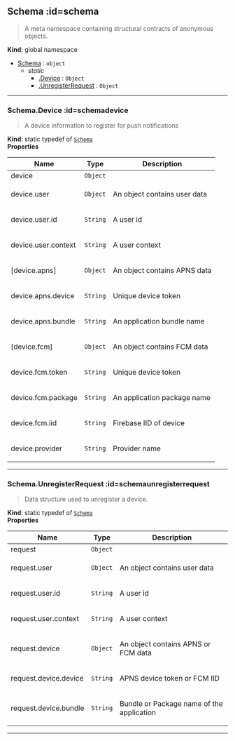 ## Schema :id=schema
> A meta namespace containing structural contracts of anonymous objects.

**Kind**: global namespace  

* [Schema](#Schema) : <code>object</code>
    * _static_
        * [.Device](#SchemaDevice) : <code>Object</code>
        * [.UnregisterRequest](#SchemaUnregisterRequest) : <code>Object</code>


* * *

### Schema.Device :id=schemadevice
> A device information to register for push notifications

**Kind**: static typedef of [<code>Schema</code>](#Schema)  
**Properties**

| Name | Type | Description |
| --- | --- | --- |
| device | <code>Object</code> |  |
| device.user | <code>Object</code> | <p>An object contains user data</p> |
| device.user.id | <code>String</code> | <p>A user id</p> |
| device.user.context | <code>String</code> | <p>A user context</p> |
| [device.apns] | <code>Object</code> | <p>An object contains APNS data</p> |
| device.apns.device | <code>String</code> | <p>Unique device token</p> |
| device.apns.bundle | <code>String</code> | <p>An application bundle name</p> |
| [device.fcm] | <code>Object</code> | <p>An object contains FCM data</p> |
| device.fcm.token | <code>String</code> | <p>Unique device token</p> |
| device.fcm.package | <code>String</code> | <p>An application package name</p> |
| device.fcm.iid | <code>String</code> | <p>Firebase IID of device</p> |
| device.provider | <code>String</code> | <p>Provider name</p> |


* * *

### Schema.UnregisterRequest :id=schemaunregisterrequest
> Data structure used to unregister a device.

**Kind**: static typedef of [<code>Schema</code>](#Schema)  
**Properties**

| Name | Type | Description |
| --- | --- | --- |
| request | <code>Object</code> |  |
| request.user | <code>Object</code> | <p>An object contains user data</p> |
| request.user.id | <code>String</code> | <p>A user id</p> |
| request.user.context | <code>String</code> | <p>A user context</p> |
| request.device | <code>Object</code> | <p>An object contains APNS or FCM data</p> |
| request.device.device | <code>String</code> | <p>APNS device token or FCM IID</p> |
| request.device.bundle | <code>String</code> | <p>Bundle or Package name of the application</p> |


* * *

